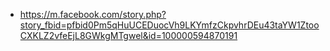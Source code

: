 - https://m.facebook.com/story.php?story_fbid=pfbid0Pm5qHuUCEDuocVh9LKYmfzCkpvhrDEu43taYW1ZtooCXKLZ2vfeEjL8GWkgMTgwel&id=100000594870191